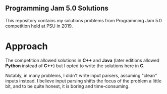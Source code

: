 ## Programming Jam 5.0 Solutions
This repository contains my solutions problems from Programming Jam 5.0 competition held at PSU in 2019.

# Approach
The competition allowed solutions in **C++** and **Java** (later editions allowed **Python** instead of **C++**) but I opted to write the solutions here in **C**.

Notably, in many problems, I didn't write input parsers, assuming "clean" inputs instead. I believe input parsing shifts the focus of the problem a little bit, and to be quite honest, it is boring and time-consuming.
